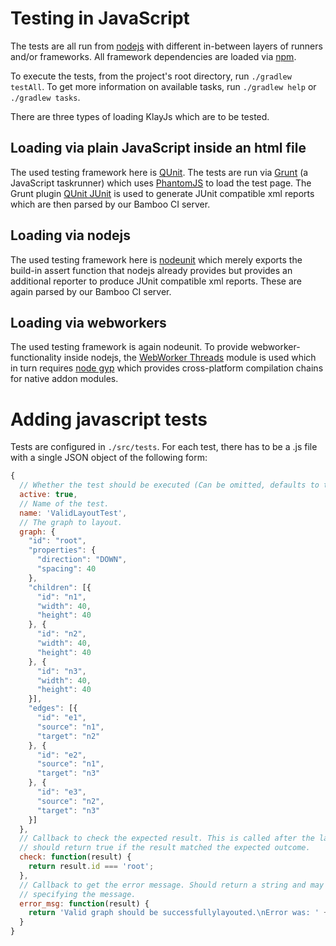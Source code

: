 # Testing in JavaScript

The tests are all run from [nodejs](https://nodejs.org/) with different in-between layers of runners and/or frameworks.
All framework dependencies are loaded via [npm](https://www.npmjs.com/).

To execute the tests, from the project's root directory, run ```./gradlew testAll```.
To get more information on available tasks, run ```./gradlew help``` or ```./gradlew tasks```.

There are three types of loading KlayJs which are to be tested.

## Loading via plain JavaScript inside an html file

The used testing framework here is [QUnit](https://qunitjs.com/).
The tests are run via [Grunt](http://gruntjs.com/) (a JavaScript taskrunner) which uses [PhantomJS](http://phantomjs.org/) to load the test page.
The Grunt plugin [QUnit JUnit](https://github.com/sbrandwoo/grunt-qunit-junit) is used to generate JUnit compatible xml reports which are then parsed by our Bamboo CI server.

## Loading via nodejs

The used testing framework here is [nodeunit](https://github.com/caolan/nodeunit) which merely exports the build-in assert function that nodejs already provides but provides an additional reporter to produce JUnit compatible xml reports.
These are again parsed by our Bamboo CI server.

## Loading via webworkers

The used testing framework is again nodeunit.
To provide webworker-functionality inside nodejs, the [WebWorker Threads](https://github.com/audreyt/node-webworker-threads) module is used which in turn requires [node gyp](https://github.com/nodejs/node-gyp) which provides cross-platform compilation chains for native addon modules.

# Adding javascript tests

Tests are configured in ```./src/tests```. For each test, there has to be a .js file with a single JSON object of the following form:

```javascript
{
  // Whether the test should be executed (Can be omitted, defaults to true).
  active: true,
  // Name of the test.
  name: 'ValidLayoutTest',
  // The graph to layout.
  graph: {
    "id": "root",
    "properties": {
      "direction": "DOWN",
      "spacing": 40
    },
    "children": [{
      "id": "n1",
      "width": 40,
      "height": 40
    }, {
      "id": "n2",
      "width": 40,
      "height": 40
    }, {
      "id": "n3",
      "width": 40,
      "height": 40
    }],
    "edges": [{
      "id": "e1",
      "source": "n1",
      "target": "n2"
    }, {
      "id": "e2",
      "source": "n1",
      "target": "n3"
    }, {
      "id": "e3",
      "source": "n2",
      "target": "n3"
    }]
  },
  // Callback to check the expected result. This is called after the layout finished and
  // should return true if the result matched the expected outcome.
  check: function(result) {
    return result.id === 'root';
  },
  // Callback to get the error message. Should return a string and may access the result for
  // specifying the message.
  error_msg: function(result) {
    return 'Valid graph should be successfullylayouted.\nError was: ' + result.type;
  }
}
```

